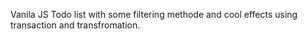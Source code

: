 Vanila JS Todo list with some filtering methode and cool effects using transaction and transfromation.
